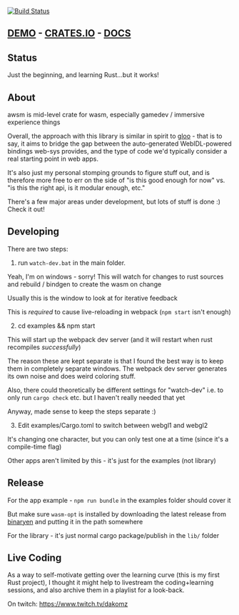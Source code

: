 [![Build Status](https://travis-ci.org/dakom/awsm.svg?branch=master)](https://travis-ci.org/dakom/awsm)

## [DEMO](https://awsm.netlify.com/) - [CRATES.IO](https://crates.io/crates/awsm) - [DOCS](https://docs.rs/awsm/0.0.3/awsm/)

## Status

Just the beginning, and learning Rust...but it works! 

## About

awsm is mid-level crate for wasm, especially gamedev / immersive experience things

Overall, the approach with this library is similar in spirit to [gloo](https://github.com/rustwasm/gloo) - that is to say, it aims to bridge the gap between the auto-generated WebIDL-powered bindings web-sys provides, and the type of code we'd typically consider a real starting point in web apps.

It's also just my personal stomping grounds to figure stuff out, and is therefore more free to err on the side of "is this good enough for now" vs. "is this the right api, is it modular enough, etc."

There's a few major areas under development, but lots of stuff is done :) Check it out!

## Developing

There are two steps:

1. run `watch-dev.bat` in the main folder.

Yeah, I'm on windows - sorry! This will watch for changes to rust sources and rebuild / bindgen to create the wasm on change

Usually this is the window to look at for iterative feedback

This is _required_ to cause live-reloading in webpack (`npm start` isn't enough)

2. cd examples && npm start

This will start up the webpack dev server (and it will restart when rust recompiles _successfully_)

The reason these are kept separate is that I found the best way is to keep them in completely separate windows. The webpack dev server generates its own noise and does weird coloring stuff.

Also, there could theoretically be different settings for "watch-dev" i.e. to only run `cargo check` etc. but I haven't really needed that yet

Anyway, made sense to keep the steps separate :)

3. Edit examples/Cargo.toml to switch between webgl1 and webgl2

It's changing one character, but you can only test one at a time (since it's a compile-time flag)

Other apps aren't limited by this - it's just for the examples (not library)

## Release

For the app example - `npm run bundle` in the examples folder should cover it

But make sure `wasm-opt` is installed by downloading the latest release from [binaryen](https://github.com/WebAssembly/binaryen/releases) and putting it in the path somewhere

For the library - it's just normal cargo package/publish in the `lib/` folder

## Live Coding 

As a way to self-motivate getting over the learning curve (this is my first Rust project), I thought it might help to livestream the coding+learning sessions, and also archive them in a playlist for a look-back.

On twitch: https://www.twitch.tv/dakomz
